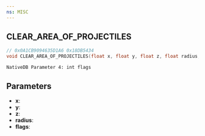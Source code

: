 ```yaml
---
ns: MISC
---
```

## CLEAR_AREA_OF_PROJECTILES

```c
// 0x0A1CB9094635D1A6 0x18DB5434
void CLEAR_AREA_OF_PROJECTILES(float x, float y, float z, float radius, BOOL flags);
```

```
NativeDB Parameter 4: int flags
```

## Parameters
* **x**: 
* **y**: 
* **z**: 
* **radius**: 
* **flags**: 

